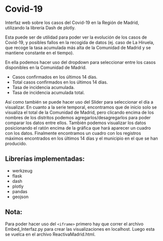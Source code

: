 # Covid-19
Interfaz web sobre los casos del Covid-19 en la Región de Madrid, utilizando la librería Dash de plotly.

Esta puede ser de utilidad para poder ver la evolución de los casos de Covid-19, y posibles fallos en la recogida de datos (ej. caso de La Hiruela, que recoge la tasa acumulada más alta de la Comunidad de Madrid y se mantiene constante en el tiempo).

En ella podemos hacer uso del dropdown para seleccionar entre los casos disponibles en la Comunidad de Madrid.
* Casos confirmados en los últimos 14 días.
* Total casos confirmados en los últimos 14 días.
* Tasa de incidencia acumulada.
* Tasa de incidencia acumulada total.

Así como también se puede hacer uso del Slider para seleccionar el día a visualizar.
En cuanto a la serie temporal, encontramos que de inicio solo se visualiza el total de la Comunidad de Madrid, pero clicando encima de los nombres de los distritos podemos agregarlos/desagregarlos para poder comparar los datos entre ellos. También podemos visualizar los datos posicionando el ratón encima de la gráfica que hará aparecer un cuadro con los datos.
Finalmente encontramos un cuadro con los registros máximos encontrados en los últimos 14 días y el municipio en el que se han producido.

## Librerías implementadas:
* werkzeug
* flask
* dash
* plotly
* pandas
* geojson

## Nota:
Para poder hacer uso del ```<iframe>``` primero hay que correr el archivo Embed_Interfaz.py para crear las visualizaciones en localhost. 
Luego esta se vuelca en el archivo ReactivaMadrid.html. 
